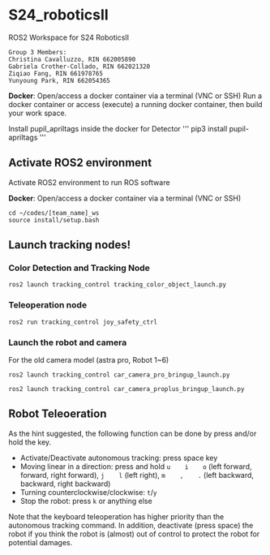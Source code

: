 # S24_roboticsII
ROS2 Workspace for S24 RoboticsII
```
Group 3 Members: 
Christina Cavalluzzo, RIN 662005890
Gabriela Crother-Collado, RIN 662021320
Ziqiao Fang, RIN 661978765
Yunyoung Park, RIN 662054365
```

**Docker**: Open/access a docker container via a terminal (VNC or SSH)
Run a docker container or access (execute) a running docker container, then build your work space.

Install pupil_apriltags inside the docker for Detector
'''
pip3 install pupil-apriltags
'''

## Activate ROS2 environment
Activate ROS2 environment to run ROS software

**Docker**: Open/access a docker container via a terminal (VNC or SSH)
```
cd ~/codes/[team_name]_ws
source install/setup.bash
```

## Launch tracking nodes!

### Color Detection and Tracking Node
```
ros2 launch tracking_control tracking_color_object_launch.py
```

### Teleoperation node
```
ros2 run tracking_control joy_safety_ctrl
```
### Launch the robot and camera
For the old camera model (astra pro, Robot 1~6)
```
ros2 launch tracking_control car_camera_pro_bringup_launch.py
```
```
ros2 launch tracking_control car_camera_proplus_bringup_launch.py
```

## Robot Teleoeration
As the hint suggested, the following function can be done by press and/or hold the key.

- Activate/Deactivate autonomous tracking: press space key
- Moving linear in a direction: press and hold `u    i    o` (left forward, forward, right forward), `j    l` (left right), `m    ,    .` (left backward, backward, right backward)
- Turning counterclockwise/clockwise: `t`/`y`
- Stop the robot: press `k` or anything else

Note that the keyboard teleoperation has higher priority than the autonomous tracking command. In addition, deactivate (press space) the robot if you think the robot is (almost) out of control to protect the robot for potential damages.

